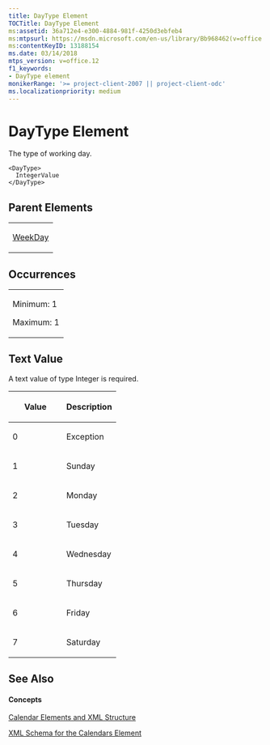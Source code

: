 ```yaml
---
title: DayType Element
TOCTitle: DayType Element
ms:assetid: 36a712e4-e300-4884-981f-4250d3ebfeb4
ms:mtpsurl: https://msdn.microsoft.com/en-us/library/Bb968462(v=office.12)
ms:contentKeyID: 13188154
ms.date: 03/14/2018
mtps_version: v=office.12
f1_keywords:
- DayType element
monikerRange: '>= project-client-2007 || project-client-odc'
ms.localizationpriority: medium
---
```


# DayType Element




The type of working day.

    <DayType>
      IntegerValue
    </DayType>

## Parent Elements

<table>
<colgroup>
<col style="width: 100%" />
</colgroup>
<tbody>
<tr class="odd">
<td><p><a href="weekday-element.md">WeekDay</a></p></td>
</tr>
</tbody>
</table>

## Occurrences

<table>
<colgroup>
<col style="width: 100%" />
</colgroup>
<tbody>
<tr class="odd">
<td><p>Minimum: 1</p>
<p>Maximum: 1</p></td>
</tr>
</tbody>
</table>

## Text Value

A text value of type Integer is required.

<table>
<colgroup>
<col style="width: 50%" />
<col style="width: 50%" />
</colgroup>
<thead>
<tr class="header">
<th><p>Value</p></th>
<th><p>Description</p></th>
</tr>
</thead>
<tbody>
<tr class="odd">
<td><p>0</p></td>
<td><p>Exception</p></td>
</tr>
<tr class="even">
<td><p>1</p></td>
<td><p>Sunday</p></td>
</tr>
<tr class="odd">
<td><p>2</p></td>
<td><p>Monday</p></td>
</tr>
<tr class="even">
<td><p>3</p></td>
<td><p>Tuesday</p></td>
</tr>
<tr class="odd">
<td><p>4</p></td>
<td><p>Wednesday</p></td>
</tr>
<tr class="even">
<td><p>5</p></td>
<td><p>Thursday</p></td>
</tr>
<tr class="odd">
<td><p>6</p></td>
<td><p>Friday</p></td>
</tr>
<tr class="even">
<td><p>7</p></td>
<td><p>Saturday</p></td>
</tr>
</tbody>
</table>

## See Also

#### Concepts

[Calendar Elements and XML Structure](calendar-elements-and-xml-structure.md)

[XML Schema for the Calendars Element](xml-schema-for-the-calendars-element.md)

